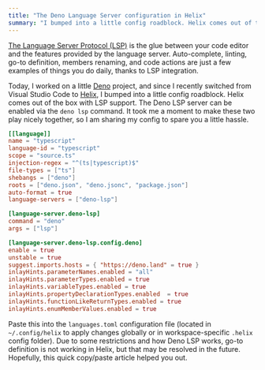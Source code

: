 ```yaml
---
title: "The Deno Language Server configuration in Helix"
summary: "I bumped into a little config roadblock. Helix comes out of the box with LSP support. The Deno LSP server can be enabled via the deno lsp command. It took me a moment to make these two play nicely together, so I am sharing my config to spare you a little hassle."
---
```


[The Language Server Protocol (LSP)](https://microsoft.github.io/language-server-protocol/) is the glue between your code editor and the features provided by the language server. Auto-complete, linting, go-to definition, members renaming, and code actions are just a few examples of things you do daily, thanks to LSP integration.

Today, I worked on a little [Deno](https://deno.com) project, and since I recently switched from Visual Studio Code to [Helix](https://helix-editor.com), I bumped into a little config roadblock. Helix comes out of the box with LSP support. The Deno LSP server can be enabled via the `deno lsp` command. It took me a moment to make these two play nicely together, so I am sharing my config to spare you a little hassle.

```toml
[[language]]
name = "typescript"
language-id = "typescript"
scope = "source.ts"
injection-regex = "^(ts|typescript)$"
file-types = ["ts"]
shebangs = ["deno"]
roots = ["deno.json", "deno.jsonc", "package.json"]
auto-format = true
language-servers = ["deno-lsp"]

[language-server.deno-lsp]
command = "deno"
args = ["lsp"]

[language-server.deno-lsp.config.deno]
enable = true
unstable = true
suggest.imports.hosts = { "https://deno.land" = true }
inlayHints.parameterNames.enabled = "all"
inlayHints.parameterTypes.enabled = true
inlayHints.variableTypes.enabled = true
inlayHints.propertyDeclarationTypes.enabled  = true
inlayHints.functionLikeReturnTypes.enabled = true
inlayHints.enumMemberValues.enabled = true
```

Paste this into the `languages.toml` configuration file (located in `~/.config/helix` to apply changes globally or in workspace-specific `.helix` config folder). Due to some restrictions and how Deno LSP works, go-to definition is not working in Helix, but that may be resolved in the future. Hopefully, this quick copy/paste article helped you out.
